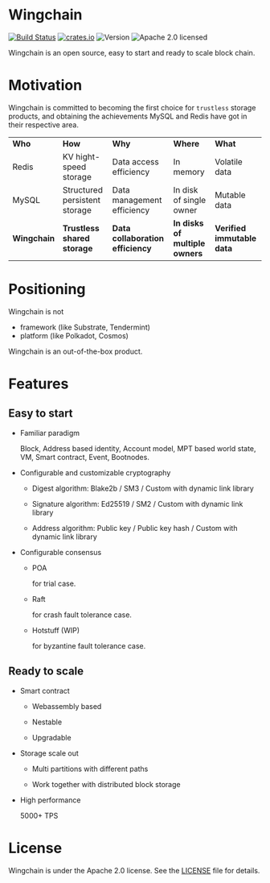 # Wingchain

[![Build Status](https://api.travis-ci.org/wingchain/wingchain.svg?branch=master)](https://travis-ci.org/wingchain/wingchain)
[![crates.io](https://img.shields.io/crates/v/wingchain?label=latest)](https://crates.io/crates/wingchain)
![Version](https://img.shields.io/badge/rustc-1.50.0--nightly-brightgreen)
![Apache 2.0 licensed](https://img.shields.io/crates/l/wingchain.svg)

Wingchain is an open source, easy to start and ready to scale block chain.

# Motivation

Wingchain is committed to becoming the first choice for `trustless` storage 
products, and obtaining the achievements MySQL and Redis have got in their 
respective area.

<table>
<tr>
    <td><b>Who</b></td>
    <td><b>How</b></td>
    <td><b>Why</b></td>
    <td><b>Where</b></td>
    <td><b>What</b></td>
</tr>
<tr>
    <td>Redis</td>
    <td>KV hight-speed storage</td>
    <td>Data access efficiency</td>
    <td>In memory</td>
    <td>Volatile data</td>
</tr>
<tr>
    <td>MySQL</td>
    <td>Structured persistent storage</td>
    <td>Data management efficiency</td>
    <td>In disk of single owner</td>
    <td>Mutable data</td>
</tr>
<tr>
    <td><b>Wingchain</b></td>
    <td><b>Trustless shared storage</b></td>
    <td><b>Data collaboration efficiency</b></td>
    <td><b>In disks of multiple owners</b></td>
    <td><b>Verified immutable data</b></td>
</tr>
</table>

# Positioning

Wingchain is not
 - framework (like Substrate, Tendermint)
 - platform (like Polkadot, Cosmos)

Wingchain is an out-of-the-box product.

# Features

## Easy to start
  
- Familiar paradigm
  
  Block, Address based identity, Account model, MPT based world state, VM, 
  Smart contract, Event, Bootnodes.
    
- Configurable and customizable cryptography

    - Digest algorithm: Blake2b / SM3 / Custom with dynamic link library 

    - Signature algorithm: Ed25519 / SM2 / Custom with dynamic link library

    - Address algorithm: Public key / Public key hash / Custom with dynamic 
      link library

- Configurable consensus

    - POA
      
      for trial case.
    
    - Raft
      
      for crash fault tolerance case. 
    
    - Hotstuff (WIP)
      
      for byzantine fault tolerance case.
    
## Ready to scale

- Smart contract

    - Webassembly based 
    
    - Nestable
    
    - Upgradable
    
- Storage scale out

    - Multi partitions with different paths
    
    - Work together with distributed block storage
    
- High performance
    
    5000+ TPS

# License

Wingchain is under the Apache 2.0 license. See the [LICENSE](./LICENSE) 
file for details.

